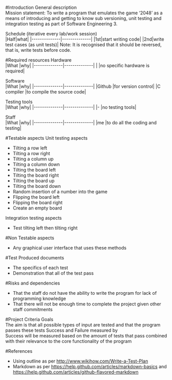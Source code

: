 

#Introduction
General description  
Mission statement: To write a program that emulates the game ‘2048’ as a means of introducing and getting to know sub versioning, unit testing and integration testing as part of Software Engineering 3.

Schedule (iterative every lab/work session)  
|Half|what|
|--------------|--------------|
|1st|start writing code|
|2nd|write test cases (as unit tests)|
Note: It is recognised that it should be reversed, that is, write tests before code.

#Required resources
Hardware  
|What		|why|
|--------------|--------------|
|		|no specific hardware is required|

Software  
|What		|why|
|--------------|--------------|
|Github 		|for version control|
|C compiler	|to compile the source code|

Testing tools  
|What		|why|
|--------------|--------------|
|-		|no testing tools|

Staff  
|What		|why|
|--------------|--------------|
|me		|to do all the coding and testing|

#Testable aspects
Unit testing aspects
* Tilting a row left
 * Tilting a row right
 * Tilting a column up
 * Tilting a column down
* Tilting the board left
 * Tilting the board right
 * Tilting the board up
 * Tilting the board down
* Random insertion of a number into the game
* Flipping the board left
 * Flipping the board right
* Create an empty board

Integration testing aspects
* Test tilting left then tilting right

#Non Testable aspects
* Any graphical user interface that uses these methods

#Test Produced documents
* The specifics of each test
* Demonstration that all of the test pass

#Risks and dependencies
* That the staff do not have the ability to write the program for lack of programming knowledge
* That there will not be enough time to complete the project given other staff commitments

#Project Criteria
Goals  
The aim is that all possible types of input are tested and that the program passes these tests
Success and Failure measured by  
Success will be measured based on the amount of tests that pass combined with their relevance to the core functionality of the program
	
#References
* Using outline as per http://www.wikihow.com/Write-a-Test-Plan
* Markdown as per https://help.github.com/articles/markdown-basics and https://help.github.com/articles/github-flavored-markdown
